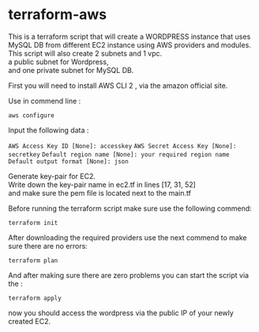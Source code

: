 # terraform-aws
This is a terraform script that will create a WORDPRESS instance that uses MySQL DB from different EC2 instance using AWS providers and modules.  
This script will also create 2 subnets and 1 vpc.  
a public subnet for Wordpress,  
and one private subnet for MySQL DB.  

First you will need to install AWS CLI 2 , via the amazon official site.  

Use in commend line :

```aws configure```

Input the following data : 

```AWS Access Key ID [None]: accesskey``` 
```AWS Secret Access Key [None]: secretkey``` 
```Default region name [None]: your required region name```    
```Default output format [None]: json```

Generate key-pair for EC2.  
Write down the key-pair name in ec2.tf in lines [17, 31, 52]  
and make sure the pem file is located next to the main.tf


Before running the terraform script make sure use the following commend:   

```terraform init```

After downloading the required providers use the next commend to make sure there are no errors:  

```terraform plan```

And after making sure there are zero problems you can start the script via the :

```terraform apply```

now you should access the wordpress via the public IP of your newly created EC2.

